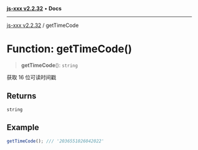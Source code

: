 [**js-xxx v2.2.32**](../README.md) • **Docs**

***

[js-xxx v2.2.32](../README.md) / getTimeCode

# Function: getTimeCode()

> **getTimeCode**(): `string`

获取 16 位可读时间戳

## Returns

`string`

## Example

```ts
getTimeCode(); /// '2036551026042022'
```
